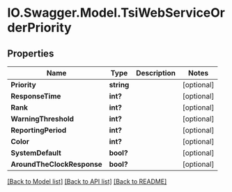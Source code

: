 # IO.Swagger.Model.TsiWebServiceOrderPriority
## Properties

Name | Type | Description | Notes
------------ | ------------- | ------------- | -------------
**Priority** | **string** |  | [optional] 
**ResponseTime** | **int?** |  | [optional] 
**Rank** | **int?** |  | [optional] 
**WarningThreshold** | **int?** |  | [optional] 
**ReportingPeriod** | **int?** |  | [optional] 
**Color** | **int?** |  | [optional] 
**SystemDefault** | **bool?** |  | [optional] 
**AroundTheClockResponse** | **bool?** |  | [optional] 

[[Back to Model list]](../README.md#documentation-for-models) [[Back to API list]](../README.md#documentation-for-api-endpoints) [[Back to README]](../README.md)

